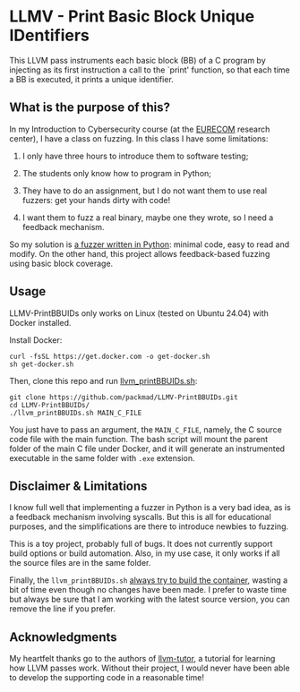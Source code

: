 # LLMV - Print Basic Block Unique IDentifiers

This LLVM pass instruments each basic block (BB) of a C program by injecting as its first instruction a call to the `print' function, so that each time a BB is executed, it prints a unique identifier.


## What is the purpose of this?

In my Introduction to Cybersecurity course (at the [EURECOM](https://www.eurecom.fr/) research center), I have a class on fuzzing. 
In this class I have some limitations: 

1) I only have three hours to introduce them to software testing;
 
2) The students only know how to program in Python;

3) They have to do an assignment, but I do not want them to use real fuzzers: get your hands dirty with code!

4) I want them to fuzz a real binary, maybe one they wrote, so I need a feedback mechanism.

So my solution is [a fuzzer written in Python](https://github.com/packmad/IntrosecFuzzing): minimal code, easy to read and modify.
On the other hand, this project allows feedback-based fuzzing using basic block coverage.


## Usage
LLMV-PrintBBUIDs only works on Linux (tested on Ubuntu 24.04) with Docker installed. 

Install Docker:
```
curl -fsSL https://get.docker.com -o get-docker.sh
sh get-docker.sh
```

Then, clone this repo and run [llvm_printBBUIDs.sh](https://github.com/packmad/LLMV-PrintBBUIDs/blob/main/llvm_printBBUIDs.sh):
```
git clone https://github.com/packmad/LLMV-PrintBBUIDs.git
cd LLMV-PrintBBUIDs/
./llvm_printBBUIDs.sh MAIN_C_FILE
```

You just have to pass an argument, the `MAIN_C_FILE`, namely, the C source code file with the main function. 
The bash script will mount the parent folder of the main C file under Docker, and it will generate an instrumented executable in the same folder with `.exe` extension.


## Disclaimer & Limitations
I know full well that implementing a fuzzer in Python is a very bad idea, as is a feedback mechanism involving syscalls. 
But this is all for educational purposes, and the simplifications are there to introduce newbies to fuzzing.

This is a toy project, probably full of bugs. 
It does not currently support build options or build automation. 
Also, in my use case, it only works if all the source files are in the same folder.

Finally, the `llvm_printBBUIDs.sh` [always try to build the container](https://github.com/packmad/LLMV-PrintBBUIDs/blob/main/llvm_printBBUIDs.sh#L6), wasting a bit of time even though no changes have been made. 
I prefer to waste time but always be sure that I am working with the latest source version, you can remove the line if you prefer.


## Acknowledgments
My heartfelt thanks go to the authors of [llvm-tutor](https://github.com/banach-space/llvm-tutor), a tutorial for learning how LLVM passes work. 
Without their project, I would never have been able to develop the supporting code in a reasonable time!